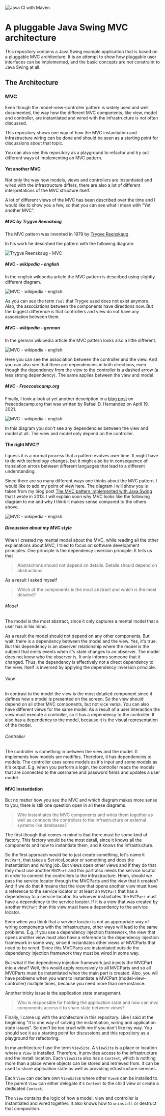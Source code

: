 ![Java CI with Maven](https://github.com/link-intersystems/java-swing-mvc-plugin-architecture/actions/workflows/maven.yml/badge.svg)

# A pluggable Java Swing MVC architecture

This repository contains a Java Swing example application that is based on 
a pluggable MVC architecture. It is an attempt to show how pluggable user interfaces
can be implemented, and the basic concepts are not constraint to Java Swing at all.

## The Architecture

### MVC

Even though the model-view-controller pattern is widely used and well documented, the way how the different MVC components,
like view, model and controller, are instantiated and wired with the infrastructure is not often discussed.

This repository shows one way of how the MVC instantiation and infrastructure wiring can be done and should
be seen as a starting point for discussions about that topic. 

You can also see this repository as a playground to refactor and try out different ways of implementing an MVC pattern.

#### Yet another MVC

Not only the way how models, views and controllers are instantiated and wired with the infrastructure differs, there are
also a lot of different interpretations of the MVC structure itself.

A lot of different views of the MVC has been described over the time and I would like to show you a few, so that
you can see what I mean with "Yet another MVC".

##### MVC by Trygve Reenskaug

The MVC pattern was invented in 1979 by [Trygve Reenskaug](https://en.wikipedia.org/wiki/Trygve_Reenskaug).

In his work he described the pattern with the following diagram:

![Trygve Reenskaug - MVC](res/mvc-trygve-reenskaug-1979.png)

##### MVC - wikipedia - english

In the english wikipedia article the MVC pattern is described using slightly different diagram.

![MVC - wikipedia - english](res/mvc-wiki-en-23.06.2023.png)

As you can see the term `Tool` that Trygve used does not exist anymore. 
Also, the associations between the components have directions now. But the biggest difference is that
controllers and view do not have any association between them.

##### MVC - wikipedia - german

In the german wikipedia article the MVC pattern looks also a little different.

![MVC - wikipedia - english](res/mvc-wiki-de-23.06.2023.png)

Here you can see the association between the controller and the view. And you can also see that there are
dependencies in both directions, even though the dependency from the view to the controller is a dashed arrow 
(a less strong dependency). The same applies between the view and model.

##### MVC - Freecodecamp.org

Finally, I took a look at yet another description in a [blog post](https://www.freecodecamp.org/news/the-model-view-controller-pattern-mvc-architecture-and-frameworks-explained/) on freecodecamp.org that was written by Rafael D. Hernandez on April 19, 2021.

![MVC - wikipedia - english](res/mvc-freecodecamp.org-23.06.2023.png)

In this diagram you don't see any dependencies between the view and model at all. The view and model only depend
on the controller.


#### The right MVC!?

I guess it is a normal process that a pattern evolves over time. 
It might have to do with technology changes, but it might also be in consequence of 
translation errors between different languages that lead to a different understanding.

Since there are so many different ways one thinks about the MVC pattern. 
I would like to add my point of view here. The diagram I will show you is taken from my blog post [The MVC pattern implemented with Java Swing](https://link-intersystems.com/blog/2013/07/20/the-mvc-pattern-implemented-with-java-swing/) that I wrote in 2013.
I will explain soon why MVC looks like the following diagram to me and why I think it makes sense compared to the others above.

![MVC - wikipedia - english](res/mvc-link-intersystems-20-07-2023.png)

##### Discussion about my MVC style

When I created my mental model about the MVC, while reading all the other explanations about MVC, I tried to focus on software development principles. 
One principle is the dependency inversion principle. It tells us that

> Abstractions should not depend on details. Details should depend on abstractions.

As a result I asked myself 

> Which of the components is the most abstract and which is the most detailed?

###### Model

The model is the most abstract, since it only captures a mental model that a user has in his mind. 

As a result the model should not depend on any other components. But wait, there is a dependency between
the model and the view. Yes, it's true. But this dependency is an observer relationship where the model is the subject that
emits events when it's state changes to an observer. The model does not know who the observer is. 
It only informs someone that it changed. Thus, the dependency is effectively not a direct dependency to the view.
Itself is inversed by applying the dependency inversion principle.

###### View

In contrast to the model the view is the most detailed component since it defines how a model is presented on the screen.
So the view should depend on all other MVC components, but not vice versa. You can also have different views for the same model.
As a result of a user interaction the view must execute a controller, so it has a dependency to the controller.
It also has a dependency to the model, because it is the visual representation of the model.

###### Controller

The controller is something in between the view and the model. It implements how models are modifies. Therefore, it has
dependencies to models. The controller uses some models as it's input and some models as it's output. E.g. when you perform
a login, the controller reads the models that are connected to the username and password fields and updates a user model.

#### MVC Instantiation

But no matter how you see the MVC and which diagram makes more sense to you, there is still one question open in all these diagrams.

> Who instantiates the MVC components and wires them together as well as 
> connects the controllers to the infrastructure or external systems like databases?

The first though that comes in mind is that there must be some kind of factory. This factory would be the most detail, since it knows all 
the components and how to instantiate them, and it knows the infrastructure.

So the first approach would be to just create something, let's name it `MVCPart`, that takes a ServiceLocator or something and does the instantiation and wiring job.
But views open other views and if they do that they must use another `MVCPart` and this part also needs the service locator in order
to connect the controllers to the infrastructure. Hmm, should we pass the service locator through the
MVCParts and the view that it creates? And if we do that it means that the view that opens another view must have a reference to the service locator or
at least an `MVCPart` that has a dependency to a service locator. So whoever instantiates the `MVCPart` must have a dependency to the service locator.
If it is a view that was created by another `MVCPart` then this view must have a dependency to the service locator.

Even when you think that a service locator is not an appropriate way of wiring components with the infrastructure, other ways
will lead to the same problems. E.g. if you use a dependency injection framework, the view that opens another view must
also have a reference to the dependency injection framework in some way, since it instantiates other views or MVCParts that need to be wired.
Since this MVCParts are instantiated outside the dependency injection framework they must be wired in some way.

But what if the dependency injection framework just injects the MVCPart into a view? Well, this would apply recursively to all MVCParts
and so all MVCParts must be instantiated when the main part is created. Also, you will have problems when
you want to instantiate a MVCPart (model-view-controller) multiple times, because you need more than one instance.

Another tricky issue is the application state management.

> Who is responsible for holding the application state and how can mvc components access it to share state between views?

Finally, I came up with the architecture in this repository. Like I said at the beginning "It is one way of solving the instantiation, wiring and application state issues".
So don't be too cruel with me if you don't like my way. You should see it as a starting point for discussions and this repository as a playground for refactoring.

In my architecture I use the term `ViewSite`. A `ViewSite` is a place or location where a `View` is installed.
Therefore, it provides access to the infrastructure and the install location. Each `ViewSite` also has a `Context`, which is nothing more
than a place where objects can be stored and retrieved from. It can be used to share application state as well as providing infrastructure services.

Each `View` can declare own `ViewSite`s where other `View`s can be installed to. The parent `View` can either delegate it's
`Context` to the child view or create a dedicated `Context`.

The `View` contains the logic of how a model, view and controller is instantiated and wired together. It also
knows how to `uninstall` or destruct that composition.

